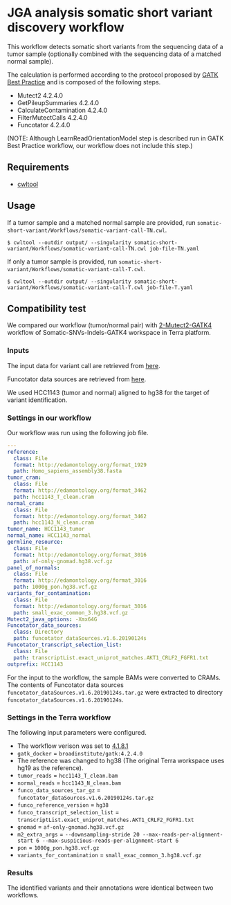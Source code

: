 # JGA analysis somatic short variant discovery workflow

This workflow detects somatic short variants from the sequencing data of a tumor sample (optionally combined with the sequencing data of a matched normal sample).

The calculation is performed according to the protocol proposed by [GATK Best Practice](https://gatk.broadinstitute.org/hc/en-us/articles/360035894731-Somatic-short-variant-discovery-SNVs-Indels-) and is composed of the following steps.

* Mutect2 4.2.4.0
* GetPileupSummaries 4.2.4.0
* CalculateContamination 4.2.4.0
* FilterMutectCalls 4.2.4.0
* Funcotator 4.2.4.0

(NOTE: Although LearnReadOrientationModel step is described run in GATK Best Practice workflow, our workflow does not include this step.)

## Requirements

* [cwltool](https://github.com/common-workflow-language/cwltool)

## Usage

If a tumor sample and a matched normal sample are provided, run `somatic-short-variant/Workflows/somatic-variant-call-TN.cwl`.

```
$ cwltool --outdir output/ --singularity somatic-short-variant/Workflows/somatic-variant-call-TN.cwl job-file-TN.yaml
```

If only a tumor sample is provided, run `somatic-short-variant/Workflows/somatic-variant-call-T.cwl`.

```
$ cwltool --outdir output/ --singularity somatic-short-variant/Workflows/somatic-variant-call-T.cwl job-file-T.yaml
```

## Compatibility test

We compared our workflow (tumor/normal pair) with [2-Mutect2-GATK4](https://anvil.terra.bio/#workspaces/help-gatk/Somatic-SNVs-Indels-GATK4/workflows/help-gatk/2-Mutect2-GATK4) workflow of Somatic-SNVs-Indels-GATK4 workspace in Terra platform.

### Inputs

The input data for variant call are retrieved from [here](https://console.cloud.google.com/storage/browser/gatk-best-practices/somatic-hg38;tab=objects?pageState=(%22StorageObjectListTable%22:(%22f%22:%22%255B%255D%22))&authuser=0&prefix=&forceOnObjectsSortingFiltering=false).

Funcotator data sources are retrieved from [here](https://console.cloud.google.com/storage/browser/broad-public-datasets/funcotator;tab=objects?authuser=0&prefix=&forceOnObjectsSortingFiltering=false).

We used HCC1143 (tumor and normal) aligned to hg38 for the target of variant identification.

### Settings in our workflow

Our workflow was run using the following job file.

```YAML
---
reference:
  class: File
  format: http://edamontology.org/format_1929
  path: Homo_sapiens_assembly38.fasta
tumor_cram:
  class: File
  format: http://edamontology.org/format_3462
  path: hcc1143_T_clean.cram
normal_cram:
  class: File
  format: http://edamontology.org/format_3462
  path: hcc1143_N_clean.cram
tumor_name: HCC1143_tumor
normal_name: HCC1143_normal
germline_resource:
  class: File
  format: http://edamontology.org/format_3016
  path: af-only-gnomad.hg38.vcf.gz
panel_of_normals:
  class: File
  format: http://edamontology.org/format_3016
  path: 1000g_pon.hg38.vcf.gz
variants_for_contamination:
  class: File
  format: http://edamontology.org/format_3016
  path: small_exac_common_3.hg38.vcf.gz
Mutect2_java_options: -Xmx64G
Funcotator_data_sources:
  class: Directory
  path: funcotator_dataSources.v1.6.20190124s
Funcotator_transcript_selection_list:
  class: File
  path: transcriptList.exact_uniprot_matches.AKT1_CRLF2_FGFR1.txt
outprefix: HCC1143
```

For the input to the workflow, the sample BAMs were converted to CRAMs. The contents of Funcotator data sources `funcotator_dataSources.v1.6.20190124s.tar.gz` were extracted to directory `funcotator_dataSources.v1.6.20190124s`.

### Settings in the Terra workflow

The following input parameters were configured.

* The workflow verison was set to [4.1.8.1](https://github.com/broadinstitute/gatk/tree/4.1.8.1/scripts/mutect2_wdl)
* `gatk_docker` = `broadinstitute/gatk:4.2.4.0`
* The reference was changed to hg38 (The original Terra workspace uses hg19 as the reference).
* `tumor_reads` = `hcc1143_T_clean.bam`
* `normal_reads` = `hcc1143_N_clean.bam`
* `funco_data_sources_tar_gz` = `funcotator_dataSources.v1.6.20190124s.tar.gz`
* `funco_reference_version` = `hg38`
* `funco_transcript_selection_list` = `transcriptList.exact_uniprot_matches.AKT1_CRLF2_FGFR1.txt`
* `gnomad` = `af-only-gnomad.hg38.vcf.gz`
* `m2_extra_args` = `--downsampling-stride 20 --max-reads-per-alignment-start 6 --max-suspicious-reads-per-alignment-start 6`
* `pon` = `1000g_pon.hg38.vcf.gz`
* `variants_for_contamination` = `small_exac_common_3.hg38.vcf.gz`

### Results

The identified variants and their annotations were identical between two workflows.
